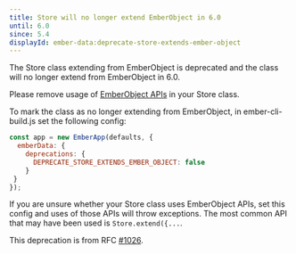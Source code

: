 ```yaml
---
title: Store will no longer extend EmberObject in 6.0
until: 6.0
since: 5.4
displayId: ember-data:deprecate-store-extends-ember-object
---
```


The Store class extending from EmberObject is deprecated and the class will no 
longer extend from EmberObject in 6.0.

Please remove usage of [EmberObject APIs](https://api.emberjs.com/ember/release/modules/@ember%2Fobject) 
in your Store class.

To mark the class as no longer extending from EmberObject, in ember-cli-build.js
set the following config:

```js
const app = new EmberApp(defaults, {
  emberData: {
    deprecations: {
      DEPRECATE_STORE_EXTENDS_EMBER_OBJECT: false
    }
 }
});
```

If you are unsure whether your Store class uses EmberObject APIs, set this 
config and uses of those APIs will throw exceptions. The most common API that 
may have been used is `Store.extend({...`.

This deprecation is from RFC [#1026](https://rfcs.emberjs.com/id/1026-ember-data-deprecate-store-extends-ember-object).